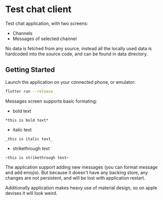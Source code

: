 # Test chat client

Test chat application, with two screens:
- Channels
- Messages of selected channel

No data is fetched from any source, instead all the locally used data is
hardcoded into the source code, and can be found in data directory.

## Getting Started

Launch the application on your connected phone, or emulator:
```sh
flutter run --release
```

Messages screen supports basic formating:
- bold text
```
*this is bold text*
```
- italic text
```
_this is italic text_
```
- strikethrough text
```
~this is strikethrough text~
```

The application support adding new messages (you can format message and add
emojis). But because it doesn't have any backing store, any changes are not
persistent, and will be lost with application restart.


Additionally application makes heavy use of material design, so on apple
devises it will look weird.
